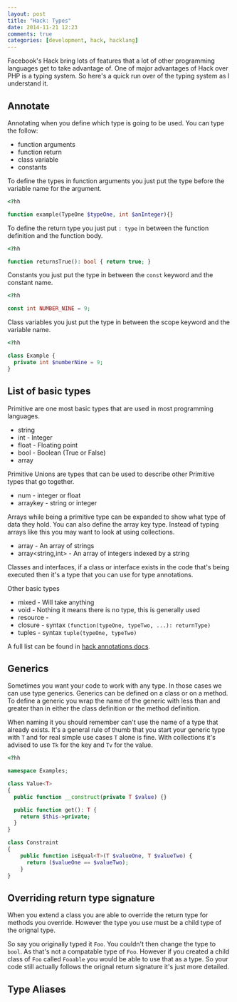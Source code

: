 ```yaml
---
layout: post
title: "Hack: Types"
date: 2014-11-21 12:23
comments: true
categories: [development, hack, hacklang]
---
```

Facebook's Hack bring lots of features that a lot of other programming languages get to take advantage of. One of major advantages of Hack over PHP is a typing system. So here's a quick run over of the typing system as I understand it.

<!-- more -->

## Annotate

Annotating when you define which type is going to be used. You can type the follow:

* function arguments
* function return
* class variable
* constants

To define the types in function arguments you just put the type before the variable name for the argument.

```php
<?hh

function example(TypeOne $typeOne, int $anInteger){}

```

To define the return type you just put `: type` in between the function definition and the function body.

```php
<?hh

function returnsTrue(): bool { return true; }
```

Constants you just put the type in between the `const` keyword and the constant name.

```php
<?hh

const int NUMBER_NINE = 9;
```

Class variables you just put the type in between the scope keyword and the variable name.

```php
<?hh

class Example {
  private int $numberNine = 9;
}

```

## List of basic types

Primitive are one most basic types that are used in most programming languages.

* string
* int - Integer
* float - Floating point
* bool - Boolean (True or False)
* array

Primitive Unions are types that can be used to describe other Primitive types that go together.
* num - integer or float
* arraykey - string or integer

Arrays while being a primitive type can be expanded to show what type of data they hold. You can also define the array key type. Instead of typing arrays like this you may want to look at using collections.

* array<string> - An array of strings
* array<string,int> - An array of integers indexed by a string

Classes and interfaces, if a class or interface exists in the code that's being executed then it's a type that you can use for type annotations.

Other basic types

* mixed - Will take anything
* void - Nothing it means there is no type, this is generally used
* resource -
* closure - syntax `(function(typeOne, typeTwo, ...): returnType)`
* tuples - syntax `tuple(typeOne, typeTwo)`

A full list can be found in [hack annotations docs](http://docs.hhvm.com/manual/en/hack.annotations.usingtypes.php).

## Generics

Sometimes you want your code to work with any type. In those cases we can use type generics. Generics can be defined on a class or on a method. To define a generic you wrap the name of the generic with less than and greater than in either the class definition or the method definition.  

When naming it you should remember can't use the name of a type that already exists. It's a general rule of thumb that you start your generic type with `T` and for real simple use cases `T` alone is fine. With collections it's advised to use `Tk` for the key and `Tv` for the value.

```php
<?hh

namespace Examples;

class Value<T>
{
  public function __construct(private T $value) {}

  public function get(): T {
    return $this->private;
  }
}

class Constraint
{
    public function isEqual<T>(T $valueOne, T $valueTwo) {
      return ($valueOne == $valueTwo);
    }
}
```

## Overriding return type signature

When you extend a class you are able to override the return type for methods you override. However the type you use must be a child type of the orignal type.

So say you originally typed it `Foo`. You couldn't then change the type to `bool`. As that's not a compatable type of `Foo`. However if you created a child class of `Foo` called `Fooable` you would be able to use that as a type. So your code still actually follows the orignal return signature it's just more detailed.

## Type Aliases
